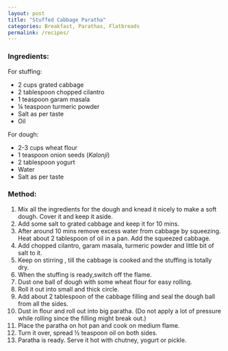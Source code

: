 ```yaml
---
layout: post
title: "Stuffed Cabbage Paratha"
categories: Breakfast, Parathas, Flatbreads
permalink: /recipes/
---
```

### Ingredients:

For stuffing:
* 2 cups grated cabbage
* 2 tablespoon chopped cilantro
* 1 teaspoon garam masala
* ¼ teaspoon turmeric powder
* Salt as per taste
* Oil

For dough:
* 2-3 cups wheat flour
* 1 teaspoon onion seeds (_Kalonji_)
* 2 tablespoon yogurt
* Water
* Salt as per taste

### Method:
1. Mix all the ingredients for the dough and knead it nicely to make a soft dough. Cover it and keep it aside. 
2. Add some salt to grated cabbage and keep it for 10 mins.
3. After around 10 mins remove excess water from cabbage by squeezing.
 Heat about 2 tablespoon of oil in a pan. Add the squeezed cabbage.
4. Add chopped cilantro, garam masala, turmeric powder and little bit of salt to it.
5. Keep on stirring , till the cabbage is cooked and the stuffing is totally dry.
6. When the stuffing is ready,switch off the flame.
7. Dust one ball of dough with some wheat flour for easy rolling.
8. Roll it out into small and thick circle. 
9. Add about 2 tablespoon of the cabbage filling and seal the dough ball from all the sides.
10. Dust in flour and roll out into big paratha. (Do not apply a lot of pressure while rolling since the filling might break out.)
11. Place the paratha on hot pan and cook on medium flame.
13. Turn it over, spread ½ teaspoon oil on both sides.
14. Paratha is ready. Serve it hot with chutney, yogurt or pickle.
